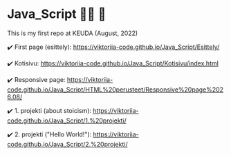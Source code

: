 # Java_Script :woman_technologist: :fallen_leaf:

This is my first repo at KEUDA (August, 2022)

:heavy_check_mark: First page (esittely): https://viktoriia-code.github.io/Java_Script/Esittely/

:heavy_check_mark: Kotisivu: https://viktoriia-code.github.io/Java_Script/Kotisivu/index.html

:heavy_check_mark: Responsive page: https://viktoriia-code.github.io/Java_Script/HTML%20perusteet/Responsive%20page%2026.08/

:heavy_check_mark: 1. projekti (about stoicism): https://viktoriia-code.github.io/Java_Script/1.%20projekti/

:heavy_check_mark: 2. projekti ("Hello World!"): https://viktoriia-code.github.io/Java_Script/2.%20projekti/
